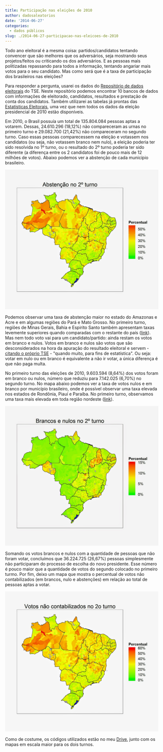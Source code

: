```yaml
---
title: Participação nas eleições de 2010
author: dadosaleatorios
date: '2014-06-27'
categories:
  - dados públicos
slug: ./2014-06-27-participacao-nas-eleicoes-de-2010
---
```


Todo ano eleitoral é a mesma coisa: partidos/candidatos tentando convencer que são melhores que os adversários, seja mostrando seus projetos/feitos ou criticando os dos adversários. E as pessoas mais politizadas repassando para todos a informação, tentando angariar mais votos para o seu candidato. Mas como será que é a taxa de participação dos brasileiros nas eleições?

Para responder a pergunta, usarei os dados do [Repositório de dados eleitorais](http://www.tse.jus.br/eleicoes/estatisticas/repositorio-de-dados-eleitorais) do TSE. Neste repositório podemos encontrar 10 bancos de dados com informações de eleitorado, candidatos, resultados e prestação de conta dos candidatos. Também utilizarei as tabelas já prontas das [Estatísticas Eleitorais](http://www.tse.jus.br/eleicoes/estatisticas), uma vez que nem todos os dados da eleição presidencial de 2010 estão disponíveis.

Em 2010, o Brasil possuía um total de 135.804.084 pessoas aptas a votarem. Dessas, 24.610.296 (18,12%) não compareceram as urnas no primeiro turno e 29.082.700 (21,42%)  não compareceram no segundo turno. Caso essas pessoas comparecessem na eleição e votassem nos candidatos (ou seja, não votassem branco nem nulo), a eleição poderia ter sido resolvida no 1º turno, ou o resultado do 2º turno poderia ter sido diferente (a diferença entre os 2 candidatos foi de pouco mais de 12 milhões de votos). Abaixo podemos ver a abstenção de cada município brasileiro.

![](./imagem-01.jpg)

Podemos observar uma taxa de abstenção maior no estado do Amazonas e Acre e em algumas regiões do Pará e Mato Grosso. No primeiro turno, regiões de Minas Gerais, Bahia e Espirito Santo também apresentam taxas levemente superiores quando comparadas com o restante do país ([link](https://drive.google.com/file/d/0B_OX1FlzVrSxX2RWTDdxUFNFSVU/edit?usp=sharing)). Mas nem todo voto vai para um candidato/partido: ainda restam os votos em branco e nulos. Votos em branco e nulos são votos que são desconsiderados na hora da apuração do resultado eleitoral e servem - [citando o próprio TSE](http://www.tse.jus.br/institucional/escola-judiciaria-eleitoral/revistas-da-eje/artigos/revista-eletronica-eje-n.-4-ano-3/voto-nulo-e-novas-eleicoes) - "quando muito, para fins de estatística". Ou seja: votar em nulo ou em branco é equivalente a não ir votar, a única diferença é que não paga multa.

No primeiro turno das eleições de 2010, 9.603.594 (8,64%) dos votos foram em branco ou nulos, número que reduziu para 7.142.025 (6,70%) no segundo turno. No mapa abaixo podemos ver a taxa de votos nulos e em branco por município brasileiro, onde é possível observar uma taxa elevada nos estados de Rondônia, Piauí e Paraíba. No primeiro turno, observamos uma taxa mais elevada em toda região nordeste ([link](https://drive.google.com/file/d/0B_OX1FlzVrSxc1QtVWN6TmI0SXM/edit?usp=sharing)).

![](./imagem-02.jpg)

Somando os votos brancos e nulos com a quantidade de pessoas que não foram votar, concluímos que 36.224.725 (26,67%) pessoas simplesmente não participaram do processo de escolha do novo presidente. Esse número é pouco maior que a quantidade de votos do segundo colocado no primeiro turmo. Por fim, deixo um mapa que mostra o percentual de votos não contabilizados (em brancos, nulo e abstenções) em relação ao total de pessoas aptas a votar.

![](./imagem-03.jpg)

Como de costume, os códigos utilizados estão no meu [Drive](http://goo.gl/gK3l2k), junto com os mapas em escala maior para os dois turnos.

